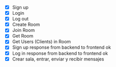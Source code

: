 - [x] Sign up
- [x] Login
- [x] Log out
- [x] Create Room
- [x] Join Room
- [x] Get Room
- [x] Get Users (Clients) in Room
- [x] Sign up response from backend to frontend ok
- [x] Log in response from backend to frontend ok
- [x] Crear sala, entrar, enviar y recibir mensajes